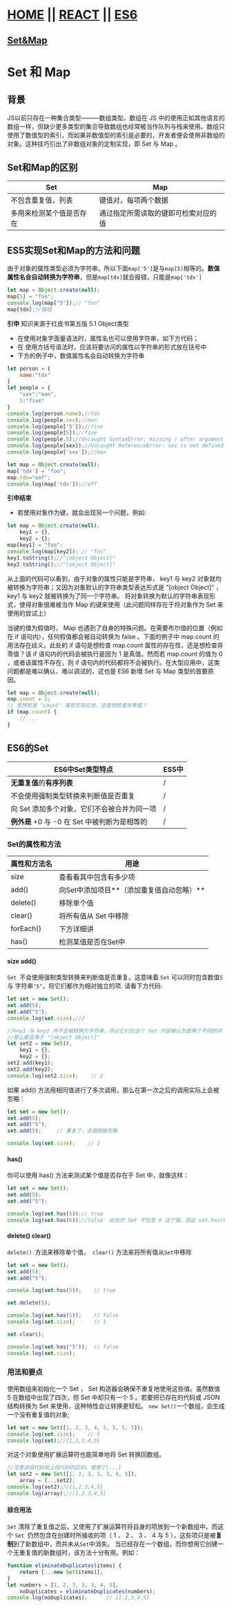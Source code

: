 # [HOME](https://tangdexin.github.io)  ||  [REACT](https://tangdexin.github.io/react/index)  ||  [ES6](https://tangdexin.github.io/ES6/index) 
## [Set&Map](https://tangdexin.github.io/ES6/Set&Map)

# Set 和 Map
## 背景
JS以前只存在一种集合类型———数组类型。数组在 JS 中的使用正如其他语言的数组一样，但缺少更多类型的集合导致数组也经常被当作队列与栈来使用。数组只使用了数值型的索引，而如果非数值型的索引是必要的，开发者便会使用非数组的对象。这种技巧引出了非数组对象的定制实现，即 Set 与 Map 。
## Set和Map的区别

Set | Map
----|----
不包含重复值，列表|键值对，每项两个数据
多用来检测某个值是否存在|通过指定所需读取的键即可检索对应的值
## ES5实现Set和Map的方法和问题
由于对象的属性类型必须为字符串，所以下面`map['5']`是与`map[5]`相等的。**数值属性名会自动转换为字符串**，但是`map[tdx]`就会报错，只能是`map['tdx']`
```javascript
let map = Object.create(null);
map[5] = "foo";
console.log(map["5"]);// "foo"
map[tdx];//报错
```
**引申**
知识来源于红皮书第五版 5.1 Object类型
* 在使用对象字面量语法时，属性名也可以使用字符串，如下方代码；
* 在 使用方括号语法时，应该将要访问的属性以字符串的形式放在括号中
* 下方的例子中，数值属性名会自动转换为字符串

```js
let person = {
	name:"tdx"
}
let people = {
	"sex":"man",
	5:"five"
}
console.log(person.name);//tdx
console.log(people.sex);//man
console.log(people['5']);//five
console.log(people[5]);//five
console.log(people.5);//Uncaught SyntaxError: missing ) after argument list
console.log(people[sex]);//Uncaught ReferenceError: sex is not defined
console.log(people['sex']);//man

let map = Object.create(null);
map['tdx'] = "foo";
map.tdx="oof";
console.log(map['tdx']);//off
```
**引申结束**
* 若使用对象作为键，就会出现另一个问题，例如:

```js
let map = Object.create(null),
    key1 = {},
    key2 = {};
map[key1] = "foo";
console.log(map[key2]); // "foo"
key1.toString();//"[object Object]"
key2.toString();//"[object Object]"
```
从上面的代码可以看到，由于对象的属性只能是字符串， key1 与 key2 对象就均被转换为字符串；又因为对象默认的字符串类型表达形式是 "[object Object]" ， key1 与 key2 就被转换为了同一个字符串。
将对象转换为默认的字符串表现形式，使得对象很难被当作 Map 的键来使用（此问题同样存在于将对象作为 Set 来使用的尝试上）

当键的值为假值时， Map 也遇到了自身的特殊问题。在需要布尔值的位置（例如在 if 语句内），任何假值都会被自动转换为 false 。下面的例子中 map.count 的用法存在歧义。此处的 if 语句是想检查 map.count 属性的存在性，还是想检查非零值？该 if 语句内的代码会被执行是因为 1 是真值。然而若 map.count 的值为 0 ，或者该属性不存在，则 if 语句内的代码都将不会被执行。在大型应用中，这类问题都是难以确认、难以调试的，这也是 ES6 新增 Set 与 Map 类型的首要原因。
```js
let map = Object.create(null);
map.count = 1;
// 是想检查 "count" 属性的存在性，还是想检查非零值？
if (map.count) {
    // ...
}
```
## ES6的Set

ES6中Set类型特点|ES5中
----|----
**无重复值**的**有序列表**|  /
不会使用强制类型转换来判断值是否重复|  /
向 Set 添加多个对象，它们不会被合并为同一项|  /
**例外是** +0 与 -0 在 Set 中被判断为是相等的|  /
### Set的属性和方法

属性和方法名|用途
----|----
size|查看看其中包含有多少项
add()|向Set中添加项目**（添加重复值自动忽略）**
delete()|移除单个值
clear()|将所有值从 Set 中移除
forEach()|下方详细讲
has()|检测某值是否在Set中
#### size  add() 
`Set `不会使用强制类型转换来判断值是否重复。这意味着 `Set` 可以同时包含数值` 5 `与 字符串` "5" `，将它们都作为相对独立的项.
请看下方代码:
```js
let set = new Set();
set.add(5);
set.add("5");
console.log(set.size);//2

//key1 与 key2 并不会被转换为字符串，所以它们在这个 Set 内部被认为是两个不同的项（记住：如果它们被转换为字符串，
//那么都会等于 "[object Object]" 
let set2 = new Set(),
    key1 = {},
    key2 = {};
set2.add(key1);
set2.add(key2);
console.log(set2.size);    // 2
```
如果 add() 方法用相同值进行了多次调用，那么在第一次之后的调用实际上会被忽略：
```js
let set = new Set();
set.add(5);
set.add("5");
set.add(5);     // 重复了，该调用被忽略

console.log(set.size);    // 2
```
#### has()
你可以使用 has() 方法来测试某个值是否存在于 Set 中，就像这样：
```js
let set = new Set();
set.add(5);
set.add("5");

console.log(set.has(5));// true
console.log(set.has(6));//false  此处的 Set 不包含 6 这个值，因此 set.has(6) 会返回 false 
```

#### delete() clear()
`delete() `方法来移除单个值，` clear()` 方法来将所有值从` Set `中移除
```js
let set = new Set();
set.add(5);
set.add("5");

console.log(set.has(5));    // true

set.delete(5);

console.log(set.has(5));    // false
console.log(set.size);      // 1

set.clear();

console.log(set.has("5"));  // false
console.log(set.size);   
```
### 用法和要点
使用数组来初始化一个 Set ， Set 构造器会确保不重复地使用这些值。虽然数值 5 在数组中出现了四次，但 Set 中却只有一个 5 。若要把已存在的代码或 JSON 结构转换为 Set 来使用，这种特性会让转换更轻松。
`new Set()`一个数组，会生成一个没有重复值的对象;
```js
let set = new Set([1, 2, 3, 4, 5, 5, 5, 5]);
console.log(set.size);    // 5
console.log(set);//{1,2,3,4,5}
```
对这个对象使用扩展运算符也能简单地将 Set 转换回数组。
```js
//注意这段代码和上段代码的区别。使用了[...]
let set2 = new Set([1, 2, 3, 3, 3, 4, 5]),
    array = [...set2];
console.log(set2);//{1,2,3,4,5}
console.log(array);//[1,2,3,4,5]
```
#### 综合用法
 `Set` 清除了重复值之后，又使用了扩展运算符将自身的项放到一个新数组中。而这个 `Set `仍然包含在创建时所接收的项（ 1 、 2 、 3 、 4 与 5 ），这些项只是被**复制**到了新数组中，而并未从` Set `中消失。
当已经存在一个数组，而你想用它创建一个无重复值的新数组时，该方法十分有用。例如：
```js
function eliminateDuplicates(items) {
    return [...new Set(items)];
}
let numbers = [1, 2, 3, 3, 3, 4, 5],
    noDuplicates = eliminateDuplicates(numbers);
console.log(noDuplicates);      // [1,2,3,4,5]
```
